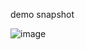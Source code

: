 demo snapshot 

![image](https://github.com/sivolko/mini-thrillo/assets/42417756/5fcaa833-b636-4da2-94e0-49d24003d5f8)
